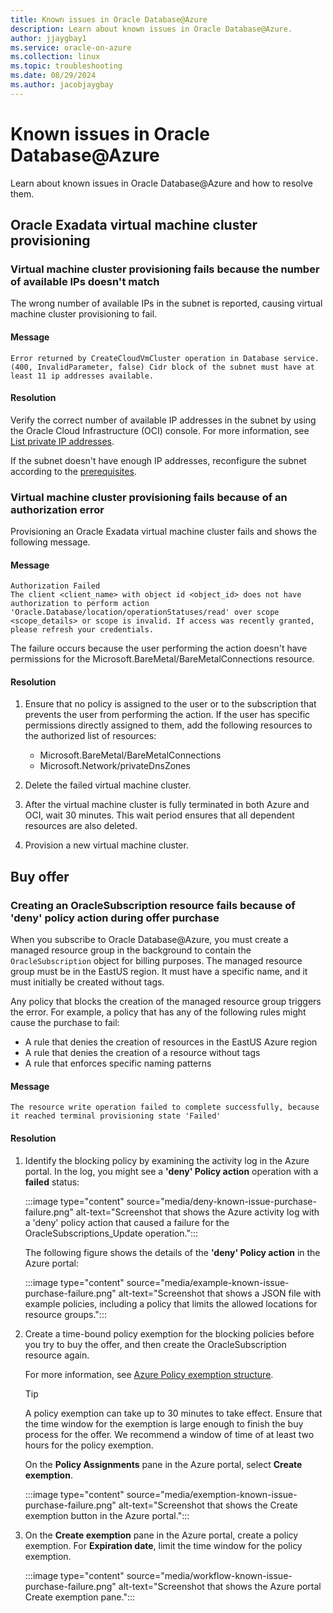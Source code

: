 ```yaml
---
title: Known issues in Oracle Database@Azure
description: Learn about known issues in Oracle Database@Azure.
author: jjaygbay1
ms.service: oracle-on-azure
ms.collection: linux
ms.topic: troubleshooting
ms.date: 08/29/2024
ms.author: jacobjaygbay
---
```


# Known issues in Oracle Database@Azure

Learn about known issues in Oracle Database@Azure and how to resolve them.

## Oracle Exadata virtual machine cluster provisioning

### Virtual machine cluster provisioning fails because the number of available IPs doesn't match

The wrong number of available IPs in the subnet is reported, causing virtual machine cluster provisioning to fail.

#### Message

```output
Error returned by CreateCloudVmCluster operation in Database service.(400, InvalidParameter, false) Cidr block of the subnet must have at least 11 ip addresses available.
```

#### Resolution

Verify the correct number of available IP addresses in the subnet by using the Oracle Cloud Infrastructure (OCI) console. For more information, see [List private IP addresses](https://docs.oracle.com/iaas/Content/Network/Tasks/private-ip-address-list.htm).

If the subnet doesn't have enough IP addresses, reconfigure the subnet according to the [prerequisites](oracle-database-plan-ip.md).

### Virtual machine cluster provisioning fails because of an authorization error

Provisioning an Oracle Exadata virtual machine cluster fails and shows the following message.

#### Message

```output
Authorization Failed
The client <client_name> with object id <object_id> does not have authorization to perform action 'Oracle.Database/location/operationStatuses/read' over scope <scope_details> or scope is invalid. If access was recently granted, please refresh your credentials.
```

The failure occurs because the user performing the action doesn't have permissions for the Microsoft.BareMetal/BareMetalConnections resource.

#### Resolution

1. Ensure that no policy is assigned to the user or to the subscription that prevents the user from performing the action. If the user has specific permissions directly assigned to them, add the following resources to the authorized list of resources:

   - Microsoft.BareMetal/BareMetalConnections
   - Microsoft.Network/privateDnsZones

1. Delete the failed virtual machine cluster.
1. After the virtual machine cluster is fully terminated in both Azure and OCI, wait 30 minutes. This wait period ensures that all dependent resources are also deleted.
1. Provision a new virtual machine cluster.

## Buy offer

### Creating an OracleSubscription resource fails because of 'deny' policy action during offer purchase

When you subscribe to Oracle Database@Azure, you must create a managed resource group in the background to contain the `OracleSubscription` object for billing purposes. The managed resource group must be in the EastUS region. It must have a specific name, and it must initially be created without tags.

Any policy that blocks the creation of the managed resource group triggers the error. For example, a policy that has any of the following rules might cause the purchase to fail:

- A rule that denies the creation of resources in the EastUS Azure region
- A rule that denies the creation of a resource without tags
- A rule that enforces specific naming patterns

#### Message

```output
The resource write operation failed to complete successfully, because it reached terminal provisioning state 'Failed'
```

#### Resolution

1. Identify the blocking policy by examining the activity log in the Azure portal. In the log, you might see a **'deny' Policy action** operation with a **failed** status:

    :::image type="content" source="media/deny-known-issue-purchase-failure.png" alt-text="Screenshot that shows the Azure activity log with a 'deny' policy action that caused a failure for the OracleSubscriptions_Update operation.":::

    The following figure shows the details of the **'deny' Policy action** in the Azure portal:

    :::image type="content" source="media/example-known-issue-purchase-failure.png" alt-text="Screenshot that shows a JSON file with example policies, including a policy that limits the allowed locations for resource groups.":::

1. Create a time-bound policy exemption for the blocking policies before you try to buy the offer, and then create the OracleSubscription resource again.

   For more information, see [Azure Policy exemption structure](/azure/governance/policy/concepts/exemption-structure).

   > [!TIP]
   > A policy exemption can take up to 30 minutes to take effect. Ensure that the time window for the exemption is large enough to finish the buy process for the offer. We recommend a window of time of at least two hours for the policy exemption.

   On the **Policy Assignments** pane in the Azure portal, select **Create exemption**.

   :::image type="content" source="media/exemption-known-issue-purchase-failure.png" alt-text="Screenshot that shows the Create exemption button in the Azure portal.":::

1. On the **Create exemption** pane in the Azure portal, create a policy exemption. For **Expiration date**, limit the time window for the policy exemption.

    :::image type="content" source="media/workflow-known-issue-purchase-failure.png" alt-text="Screenshot that shows the Azure portal Create exemption pane.":::
